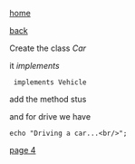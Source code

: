 [home](./page01.md)

[back](./page02.md)


Create the class *Car*

it *implements*

```
 implements Vehicle
```

add the method stus

and for drive we have

```
echo "Driving a car...<br/>";
```

[page 4](./page04.md)
